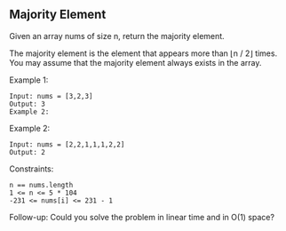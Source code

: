 ## Majority Element

Given an array nums of size n, return the majority element.

The majority element is the element that appears more than ⌊n / 2⌋ times. You may assume that the majority element always exists in the array.

 

Example 1:

    Input: nums = [3,2,3]
    Output: 3
    Example 2:

Example 2:

    Input: nums = [2,2,1,1,1,2,2]
    Output: 2
 

Constraints:

    n == nums.length
    1 <= n <= 5 * 104
    -231 <= nums[i] <= 231 - 1
 

Follow-up: Could you solve the problem in linear time and in O(1) space?
